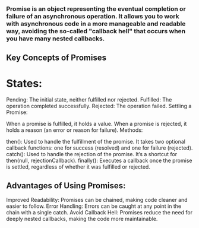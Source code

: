 
### Promise is an object representing the eventual completion or failure of an asynchronous operation. It allows you to work with asynchronous code in a more manageable and readable way, avoiding the so-called "callback hell" that occurs when you have many nested callbacks.

## Key Concepts of Promises
# States:

Pending: The initial state, neither fulfilled nor rejected.
Fulfilled: The operation completed successfully.
Rejected: The operation failed.
Settling a Promise:

When a promise is fulfilled, it holds a value.
When a promise is rejected, it holds a reason (an error or reason for failure).
Methods:

then(): Used to handle the fulfillment of the promise. It takes two optional callback functions: one for success (resolved) and one for failure (rejected).
catch(): Used to handle the rejection of the promise. It’s a shortcut for then(null, rejectionCallback).
finally(): Executes a callback once the promise is settled, regardless of whether it was fulfilled or rejected.

## Advantages of Using Promises:

Improved Readability: Promises can be chained, making code cleaner and easier to follow.
Error Handling: Errors can be caught at any point in the chain with a single catch.
Avoid Callback Hell: Promises reduce the need for deeply nested callbacks, making the code more maintainable.